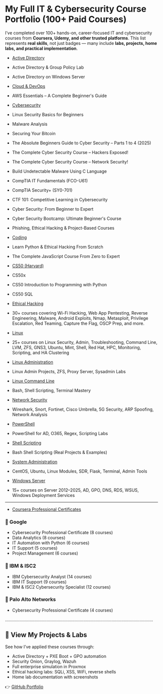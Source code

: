 # My Full IT & Cybersecurity Course Portfolio (100+ Paid Courses)


I’ve completed over 100+ hands-on, career-focused IT and cybersecurity courses from **Coursera, Udemy, and other trusted platforms**. This list represents **real skills**, not just badges — many include **labs, projects, home labs, and practical implementation**.



- [Active Directory](https://github.com/mchyasn/my-Courses-certificates/tree/main/Active%20Directory)
- Active Directory & Group Policy Lab
- Active Directory on Windows Server

- [Cloud & DevOps](https://github.com/mchyasn/my-Courses-certificates/tree/main/Cloud%20%26%20DevOps)
- AWS Essentials – A Complete Beginner's Guide

- [Cybersecurity](https://github.com/mchyasn/my-Courses-certificates/tree/main/Cybersecurity)
- Linux Security Basics for Beginners
- Malware Analysis
- Securing Your Bitcoin
- The Absolute Beginners Guide to Cyber Security – Parts 1 to 4 (2025)
- The Complete Cyber Security Course – Hackers Exposed!
- The Complete Cyber Security Course – Network Security!
- Build Undetectable Malware Using C Language
- CompTIA IT Fundamentals (FCO-U61)
- CompTIA Security+ (SY0-701)
- CTF 101: Competitive Learning in Cybersecurity
- Cyber Security: From Beginner to Expert
- Cyber Security Bootcamp: Ultimate Beginner's Course
- Phishing, Ethical Hacking & Project-Based Courses

- [Coding](https://github.com/mchyasn/my-Courses-certificates/tree/main/coding)
- Learn Python & Ethical Hacking From Scratch
- The Complete JavaScript Course From Zero to Expert

- [CS50 (Harvard)](https://github.com/mchyasn/my-Courses-certificates/tree/main/CS50)
- CS50x
- CS50 Introduction to Programming with Python
- CS50 SQL

- [Ethical Hacking](https://github.com/mchyasn/my-Courses-certificates/tree/main/Ethical%20Hacking)
- 30+ courses covering Wi-Fi Hacking, Web App Pentesting, Reverse Engineering, Malware, Android Exploits, Nmap, Metasploit, Privilege Escalation, Red Teaming, Capture the Flag, OSCP Prep, and more.

- [Linux](https://github.com/mchyasn/my-Courses-certificates/tree/main/Linux)
- 25+ courses on Linux Security, Admin, Troubleshooting, Command Line, LVM, ZFS, GNS3, Ubuntu, Mint, Shell, Red Hat, HPC, Monitoring, Scripting, and HA Clustering

- [Linux Administration](https://github.com/mchyasn/my-Courses-certificates/tree/main/Linux%20Administration)
- Linux Admin Projects, ZFS, Proxy Server, Sysadmin Labs

- [Linux Command Line](https://github.com/mchyasn/my-Courses-certificates/tree/main/Linux%20Command%20Line)
- Bash, Shell Scripting, Terminal Mastery

- [Network Security](https://github.com/mchyasn/my-Courses-certificates/tree/main/Network%20Security)
- Wireshark, Snort, Fortinet, Cisco Umbrella, 5G Security, ARP Spoofing, Network Analysis

- [PowerShell](https://github.com/mchyasn/my-Courses-certificates/tree/main/PowerShell)
- PowerShell for AD, O365, Regex, Scripting Labs

- [Shell Scripting](https://github.com/mchyasn/my-Courses-certificates/tree/main/Shell%20Scripting)
- Bash Shell Scripting (Real Projects & Examples)

- [System Administration](https://github.com/mchyasn/my-Courses-certificates/tree/main/System%20Administration)
- CentOS, Ubuntu, Linux Modules, SDR, Flask, Terminal, Admin Tools

- [Windows Server](https://github.com/mchyasn/my-Courses-certificates/tree/main/Windows%20Server)
- 15+ courses on Server 2012–2025, AD, GPO, DNS, RDS, WSUS, Windows Deployment Services

---

- [Coursera Professional Certificates](https://github.com/mchyasn/my-Courses-certificates/tree/main/Coursera)

### 🔹 Google
- Cybersecurity Professional Certificate (8 courses)
- Data Analytics (8 courses)
- IT Automation with Python (6 courses)
- IT Support (5 courses)
- Project Management (6 courses)

### 🔹 IBM & ISC2
- IBM Cybersecurity Analyst (14 courses)
- IBM IT Support (9 courses)
- IBM & ISC2 Cybersecurity Specialist (12 courses)

### 🔹 Palo Alto Networks
- Cybersecurity Professional Certificate (4 courses)

.........................................................................................................................
## 🔗 View My Projects & Labs
See how I’ve applied these courses through:
- Active Directory + PXE Boot + GPO automation
- Security Onion, Graylog, Wazuh
- Full enterprise simulation in Proxmox
- Ethical hacking labs: SQLi, XSS, WiFi, reverse shells
- Home lab documentation with screenshots

👉 [GitHub Portfolio](https://github.com/mchyasn)

